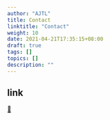 ```yaml
---
author: "AJTL"
title: Contact
linktitle: "Contact"
weight: 10
date: 2021-04-21T17:35:15+08:00
draft: true
tags: []
topics: []
description: ""
---
```


## link

[:link:](https://github.com/ajtl)
